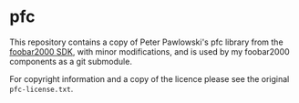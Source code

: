 # pfc

This repository contains a copy of Peter Pawlowski's pfc library from the [foobar2000 SDK](http://foobar2000.org/SDK), with minor modifications, and is used by my foobar2000 components as a git submodule.

For copyright information and a copy of the licence please see the original `pfc-license.txt`. 

